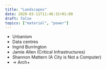 ```yaml
---
title: "Landscapes"
date: 2020-03-11T11:46:31+01:00
draft: false
topics: ["material", "power"]
---
```


- Urbanism
- Data centres
- Ingrid Burrington
- Jamie Allen (Critical Infrastructures)
- Shannon Mattern (A City is Not a Computer)
- → Arch+
